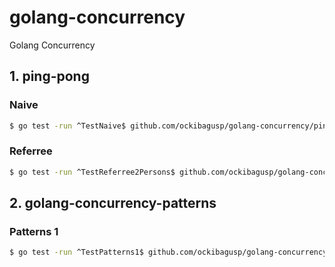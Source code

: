 # golang-concurrency
Golang Concurrency

## 1. ping-pong

### Naive
```sh
$ go test -run ^TestNaive$ github.com/ockibagusp/golang-concurrency/ping-pong
```

### Referree
```sh
$ go test -run ^TestReferree2Persons$ github.com/ockibagusp/golang-concurrency/ping-pong
```

## 2. golang-concurrency-patterns

### Patterns 1
```sh
$ go test -run ^TestPatterns1$ github.com/ockibagusp/golang-concurrency/patterns
```